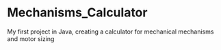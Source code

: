 # Mechanisms_Calculator
My first project in Java, creating a calculator for mechanical mechanisms and motor sizing
